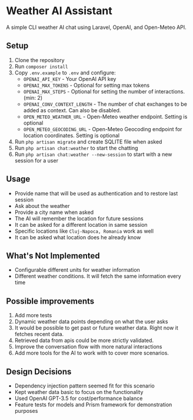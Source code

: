 # Weather AI Assistant

A simple CLI weather AI chat using Laravel, OpenAI, and Open-Meteo API.

## Setup

1. Clone the repository
2. Run `composer install`
3. Copy `.env.example` to `.env` and configure:
    - `OPENAI_API_KEY` - Your OpenAI API key
    - `OPENAI_MAX_TOKENS` - Optional for setting max tokens
    - `OPENAI_MAX_STEPS` - Optional for setting the number of interactions. (min: 2)
    - `OPENAI_CONV_CONTEXT_LENGTH` - The number of chat exchanges to be added as context. Can also be disabled.
    - `OPEN_METEO_WEATHER_URL` - Open-Meteo weather endpoint. Setting is optional
    - `OPEN_METEO_GEOCODING_URL` - Open-Meteo Geocoding endpoint for location coordinates. Setting is optional
4. Run `php artisan migrate` and create SQLITE file when asked
5. Run `php artisan chat:weather` to start the chatting
6. Run `php artisan chat:weather --new-session` to start with a new session for a user

## Usage

- Provide name that will be used as authentication and to restore last session
- Ask about the weather
- Provide a city name when asked
- The AI will remember the location for future sessions
- It can be asked for a different location in same session
- Specific locations like `Cluj-Napoca, Romania` work as well
- It can be asked what location does he already know

## What's Not Implemented

- Configurable different units for weather information
- Different weather conditions. It will fetch the same information every time

## Possible improvements

1. Add more tests
2. Dynamic weather data points depending on what the user asks
3. It would be possible to get past or future weather data. Right now it fetches recent data.
4. Retrieved data from apis could be more strictly validated.
5. Improve the conversation flow with more natural interactions
6. Add more tools for the AI to work with to cover more scenarios.

## Design Decisions

- Dependency injection pattern seemed fit for this scenario
- Kept weather data basic to focus on the functionality
- Used OpenAI GPT-3.5 for cost/performance balance
- Feature tests for models and Prism framework for demonstration purposes
